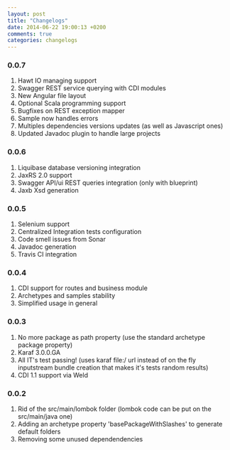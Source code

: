 ```yaml
---
layout: post
title: "Changelogs"
date: 2014-06-22 19:00:13 +0200
comments: true
categories: changelogs
---
```

<h3>0.0.7</h3>
<ol>
<li>Hawt IO managing support</li>
<li>Swagger REST service querying with CDI modules</li>
<li>New Angular file layout</li>
<li>Optional Scala programming support</li>
<li>Bugfixes on REST exception mapper</li>
<li>Sample now handles errors</li>
<li>Multiples dependencies versions updates (as well as Javascript ones)</li>
<li>Updated Javadoc plugin to handle large projects</li>
</ol>
<H3>0.0.6</H3>
<ol>
<li>Liquibase database versioning integration</li>
<li>JaxRS 2.0 support</li>
<li>Swagger API/ui REST queries integration (only with blueprint)</li>
<li>Jaxb Xsd generation</li>
</ol>
<H3>0.0.5</H3>
<ol>
<li>Selenium support</li>
<li>Centralized Integration tests configuration</li>
<li>Code smell issues from Sonar</li>
<li>Javadoc generation</li>
<li>Travis CI integration</li>
</ol>
<H3>0.0.4</H3>
<ol>
<li>CDI support for routes and business module</li>
<li>Archetypes and samples stability</li>
<li>Simplified usage in general</li>
</ol>
<H3>0.0.3</H3>
<ol>	<li>No more package as path property (use the standard archetype package property)</li>
	<li>Karaf 3.0.0.GA</li>
	<li>All IT's test passing! (uses karaf file:/ url instead of on the fly inputstream bundle creation that makes it's tests random results)</li>
<li>CDI 1.1 support via Weld</li>
</ol>

<H3>0.0.2</h3>

<ol>	<li>Rid of the src/main/lombok folder (lombok code can be put on the src/main/java one)</li>
	<li>Adding an archetype property 'basePackageWithSlashes' to generate default folders</li>
	<li>Removing some unused dependendencies</li>
</ol>



